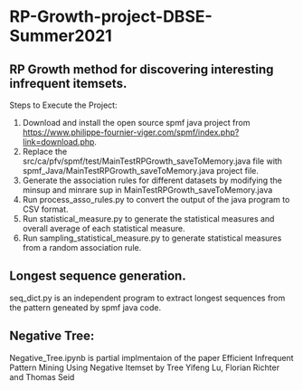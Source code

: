 # RP-Growth-project-DBSE-Summer2021
RP Growth method for discovering interesting infrequent itemsets.
--------------------------------------------------------------------------------------------------------------------------
Steps to Execute the Project:
1. Download and install the open source spmf java project from https://www.philippe-fournier-viger.com/spmf/index.php?link=download.php.
2. Replace the src/ca/pfv/spmf/test/MainTestRPGrowth_saveToMemory.java file with spmf_Java/MainTestRPGrowth_saveToMemory.java project file.
3. Generate the association rules for different datasets by modifying the minsup and minrare sup in MainTestRPGrowth_saveToMemory.java
4. Run process_asso_rules.py to convert the output of the java program to CSV format.
5. Run statistical_measure.py to generate the statistical measures and overall average of each statistical measure.
6. Run sampling_statistical_measure.py to generate statistical measures from a random association rule.

Longest sequence generation.
---------------------------------------------------------------------------------------------------------------------------
seq_dict.py is an independent program to extract longest sequences from the pattern geneated by spmf java code.

Negative Tree:
---------------------------------------------------------------------------------------------------------------------------
Negative_Tree.ipynb is partial implmentaion of the paper Efficient Infrequent Pattern Mining Using Negative Itemset by Tree Yifeng Lu, Florian Richter and Thomas Seid
